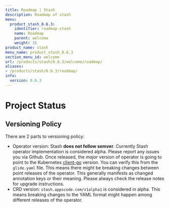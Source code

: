```yaml
---
title: Roadmap | Stash
description: Roadmap of stash
menu:
  product_stash_0.6.3:
    identifier: roadmap-stash
    name: Roadmap
    parent: welcome
    weight: 15
product_name: stash
menu_name: product_stash_0.6.3
section_menu_id: welcome
url: /products/stash/0.6.3/welcome/roadmap/
aliases:
- /products/stash/0.6.3/roadmap/
info:
  version: 0.6.3
---
```


# Project Status

## Versioning Policy
There are 2 parts to versioning policy:

 - Operator version: Stash __does not follow semver__. Currently Stash operator implementation is considered alpha. Please report any issues you via Github. Once released, the _major_ version of operator is going to point to the Kubernetes [client-go](https://github.com/kubernetes/client-go#branches-and-tags) version. You can verify this from the `glide.yaml` file. This means there might be breaking changes between point releases of the operator. This generally manifests as changed annotation keys or their meaning.
Please always check the release notes for upgrade instructions.
 - CRD version: `stash.appscode.com/v1alpha1` is considered in alpha. This means breaking changes to the YAML format
might happen among different releases of the operator.
